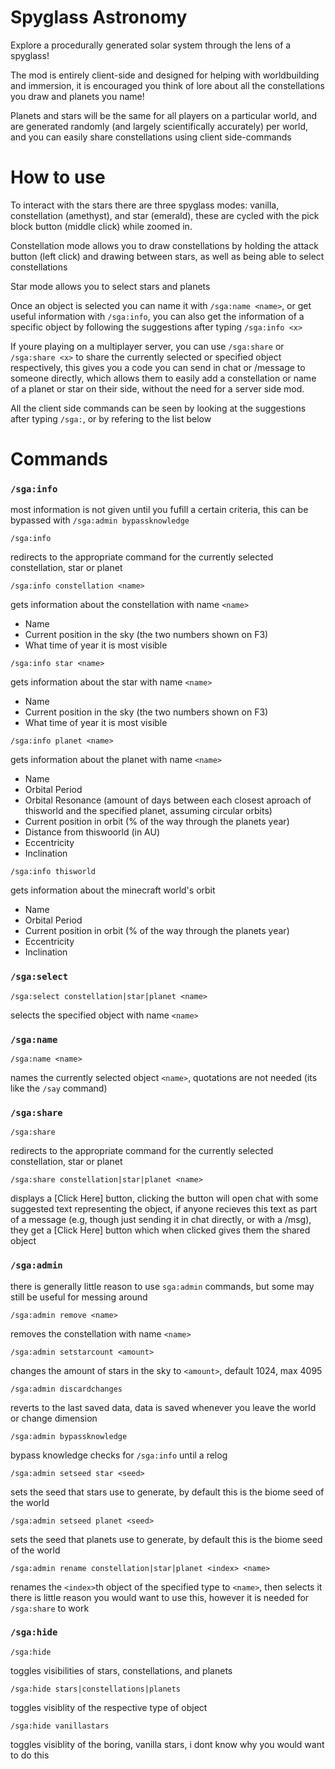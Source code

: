 # Spyglass Astronomy
Explore a procedurally generated solar system through the lens of a spyglass!

The mod is entirely client-side and designed for helping with worldbuilding and immersion, it is encouraged you think of lore about all the constellations you draw and planets you name!

Planets and stars will be the same for all players on a particular world, and are generated randomly (and largely scientifically accurately) per world, and you can easily share constellations using client side-commands

# How to use

To interact with the stars there are three spyglass modes: vanilla, constellation (amethyst), and star (emerald), these are cycled with the pick block button (middle click) while zoomed in.

Constellation mode allows you to draw constellations by holding the attack button (left click) and drawing between stars, as well as being able to select constellations

Star mode allows you to select stars and planets

Once an object is selected you can name it with `/sga:name <name>`, or get useful information with `/sga:info`, you can also get the information of a specific object by following the suggestions after typing `/sga:info <x>`

If youre playing on a multiplayer server, you can use `/sga:share` or `/sga:share <x>` to share the currently selected or specified object respectively, this gives you a code you can send in chat or /message to someone directly, which allows them to easily add a constellation or name of a planet or star on their side, without the need for a server side mod.

All the client side commands can be seen by looking at the suggestions after typing `/sga:`, or by refering to the list below

# Commands

### `/sga:info`

most information is not given until you fufill a certain criteria, this can be bypassed with `/sga:admin bypassknowledge`

`/sga:info`

redirects to the appropriate command for the currently selected constellation, star or planet

`/sga:info constellation <name>`

gets information about the constellation with name `<name>`
- Name
- Current position in the sky (the two numbers shown on F3)
- What time of year it is most visible

`/sga:info star <name>`

gets information about the star with name `<name>`
- Name
- Current position in the sky (the two numbers shown on F3)
- What time of year it is most visible

`/sga:info planet <name>`

gets information about the planet with name `<name>`
- Name
- Orbital Period
- Orbital Resonance (amount of days between each closest aproach of thisworld and the specified planet, assuming circular orbits)
- Current position in orbit (% of the way through the planets year)
- Distance from thiswoorld (in AU)
- Eccentricity
- Inclination

`/sga:info thisworld`

gets information about the minecraft world's orbit
- Name
- Orbital Period
- Current position in orbit (% of the way through the planets year)
- Eccentricity
- Inclination

### `/sga:select`

`/sga:select constellation|star|planet <name>`

selects the specified object with name `<name>`

### `/sga:name`

`/sga:name <name>`

names the currently selected object `<name>`, quotations are not needed (its like the `/say` command)

### `/sga:share`

`/sga:share`

redirects to the appropriate command for the currently selected constellation, star or planet

`/sga:share constellation|star|planet <name>`

displays a [Click Here] button, clicking the button will open chat with some suggested text representing the object, if anyone recieves this text as part of a message (e.g, though just sending it in chat directly, or with a /msg), they get a [Click Here] button which when clicked gives them the shared object

### `/sga:admin`

there is generally little reason to use `sga:admin` commands, but some may still be useful for messing around

`/sga:admin remove <name>`

removes the constellation with name `<name>`

`/sga:admin setstarcount <amount>`

changes the amount of stars in the sky to `<amount>`, default 1024, max 4095

`/sga:admin discardchanges`

reverts to the last saved data, data is saved whenever you leave the world or change dimension

`/sga:admin bypassknowledge`

bypass knowledge checks for `/sga:info` until a relog

`/sga:admin setseed star <seed>`

sets the seed that stars use to generate, by default this is the biome seed of the world

`/sga:admin setseed planet <seed>`

sets the seed that planets use to generate, by default this is the biome seed of the world

`/sga:admin rename constellation|star|planet <index> <name>`

renames the `<index>`th object of the specified type to `<name>`, then selects it
there is little reason you would want to use this, however it is needed for `/sga:share` to work

### `/sga:hide`

`/sga:hide`

toggles visibilities of stars, constellations, and planets

`/sga:hide stars|constellations|planets`

toggles visiblity of the respective type of object

`/sga:hide vanillastars`

toggles visiblity of the boring, vanilla stars, i dont know why you would want to do this